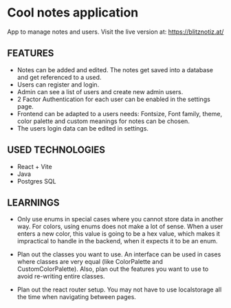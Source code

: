 # Cool notes application

App to manage notes and users. Visit the live version at: https://blitznotiz.at/

## FEATURES

- Notes can be added and edited. The notes get saved into a database and get referenced to a used.
- Users can register and login.
- Admin can see a list of users and create new admin users.
- 2 Factor Authentication for each user can be enabled in the settings page.
- Frontend can be adapted to a users needs: Fontsize, Font family, theme, color palette and custom meanings for notes can be chosen.
- The users login data can be edited in settings.

## USED TECHNOLOGIES

- React + Vite
- Java
- Postgres SQL

## LEARNINGS

- Only use enums in special cases where you cannot store data in another way. For colors, using enums does not make a lot of sense. When a user enters a new color, this value is going to be a hex value, which makes it impractical to handle in the backend, when it expects it to be an enum.

- Plan out the classes you want to use. An interface can be used in cases where classes are very equal (like ColorPalette and CustomColorPalette). Also, plan out the features you want to use to avoid re-writing entire classes.

- Plan out the react router setup. You may not have to use localstorage all the time when navigating between pages.

